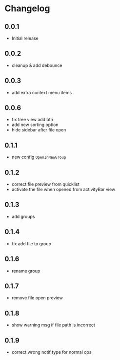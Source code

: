 # Changelog

## 0.0.1

- Initial release

## 0.0.2

- cleanup & add debounce

## 0.0.3

- add extra context menu items

## 0.0.6

- fix tree view add btn
- add new sorting option
- hide sidebar after file open

## 0.1.1

- new config `OpenInNewGroup`

## 0.1.2

- correct file preview from quicklist
- activate the file when opened from activityBar view

## 0.1.3

- add groups

## 0.1.4

- fix add file to group

## 0.1.6

- rename group

## 0.1.7

- remove file open preview

## 0.1.8

- show warning msg if file path is incorrect

## 0.1.9

- correct wrong notif type for normal ops

